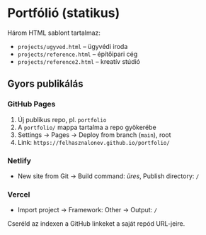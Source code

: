 # Portfólió (statikus)

Három HTML sablont tartalmaz:
- `projects/ugyved.html` – ügyvédi iroda
- `projects/reference.html` – építőipari cég
- `projects/reference2.html` – kreatív stúdió

## Gyors publikálás

### GitHub Pages
1) Új publikus repo, pl. `portfolio`
2) A `portfolio/` mappa tartalma a repo gyökerébe
3) Settings → Pages → Deploy from branch (`main`), root
4) Link: `https://felhasznalonev.github.io/portfolio/`

### Netlify
- New site from Git → Build command: _üres_, Publish directory: `/`

### Vercel
- Import project → Framework: Other → Output: `/`

Cseréld az indexen a GitHub linkeket a saját repód URL-jeire.